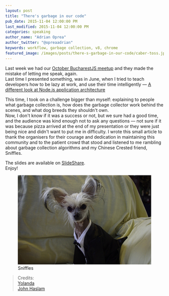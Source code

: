 ```yaml
---
layout: post
title: "There's garbage in our code"
pub_date: 2015-11-04 12:00:00 PM
last_modified: 2015-11-04 12:00:00 PM
categories: speaking
author_name: "Adrian Oprea"
author_twitter: "@opreaadrian"
keywords: workflow, garbage collection, v8, chrome
featured_image: /images/posts/there-s-garbage-in-our-code/caber-toss.jpg
---
```


Last week we had our <a href="https://www.facebook.com/events/180867725583584/" target="_blank" title="October BucharestJS meetup - facebook event">October BucharestJS meetup</a> 
and they made the mistake of letting me speak, again.  
Last time I presented something, was in June, when I tried to teach developers how to be
lazy at work, and use their time intelligently &mdash; <a href="http://codesi.nz/speaking/2015/06/29/a-different-look-at-nodejs-application-architecture.html" target="_blank" title="Older article about Node.js application architecture">A different look at Node.js application architecture</a>

This time, I took on a challenge bigger than myself: explaining to people what garbage collection
is, how does the garbage collector work behind the scenes, and what dog breeds they shouldn't own.  
Now, I don't know if it was a success or not, but we sure had a good time, and the audience was
kind enough not to ask any questions &mdash; not sure if it was because pizza arrived at the end of
my presentation or they were just being nice and didn't want to put me in difficulty.
I wrote this small article to thank the organisers for their courage and dedication in maintaining
this community and to the patient crowd that stood and listened to me rambling about garbage
collection algorithms and my Chinese Crested friend,
Sniffles.

The slides are available on <a href="http://www.slideshare.net/AdrianOprea3/theres-garbage-in-our-code" target="_blank" title="There's garbage in our code - SlideShare presentation">SlideShare</a>.  
Enjoy!

<figure>
	<img src="/images/posts/there-s-garbage-in-our-code/sniffles.jpg" alt="Chinese Crested dog in
	tuxedo">
	<figcaption>Sniffles</figcaption>
</figure>

> Credits:   
> [Yolanda](https://www.flickr.com/photos/annrkiszt/)  
> [John Haslam](https://www.flickr.com/photos/foxypar4/)
